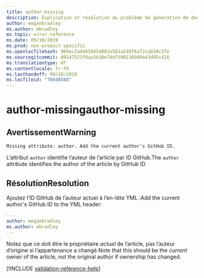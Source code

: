 ```yaml
---
title: author-missing
description: Explication et résolution du problème de génération de documents author-missing.
author: meganbradley
ms.author: mbradley
ms.topic: error-reference
ms.date: 09/10/2019
ms.prod: non-product-specific
ms.openlocfilehash: 904ec2ad495945d882e581a240f6a72ca650c37e
ms.sourcegitcommit: 89147521f0aa3b39e7ddf390136b09a43d95c416
ms.translationtype: HT
ms.contentlocale: fr-FR
ms.lasthandoff: 09/10/2019
ms.locfileid: "70848588"
---
```

# <a name="author-missing"></a><span data-ttu-id="da991-103">author-missing</span><span class="sxs-lookup"><span data-stu-id="da991-103">author-missing</span></span>

## <a name="warning"></a><span data-ttu-id="da991-104">Avertissement</span><span class="sxs-lookup"><span data-stu-id="da991-104">Warning</span></span>

`Missing attribute: author. Add the current author's GitHub ID.`

<span data-ttu-id="da991-105">L’attribut `author` identifie l’auteur de l’article par ID GitHub.</span><span class="sxs-lookup"><span data-stu-id="da991-105">The `author` attribute identifies the author of the article by GitHub ID.</span></span> 

## <a name="resolution"></a><span data-ttu-id="da991-106">Résolution</span><span class="sxs-lookup"><span data-stu-id="da991-106">Resolution</span></span>

<span data-ttu-id="da991-107">Ajoutez l’ID GitHub de l’auteur actuel à l’en-tête YML :</span><span class="sxs-lookup"><span data-stu-id="da991-107">Add the current author's GitHub ID to the YML header:</span></span>

```yml
---
author: meganbradley
ms.author: mbradley
---
```

<span data-ttu-id="da991-108">Notez que ce doit être le propriétaire *actuel* de l’article, pas l’auteur d’origine si l’appartenance a changé.</span><span class="sxs-lookup"><span data-stu-id="da991-108">Note that this should be the *current* owner of the article, not the original author if ownership has changed.</span></span>

<!--make sure to add this file to your includes folder and verify the path-->
[!INCLUDE [validation-reference-help](includes/validation-reference-help.md)]

